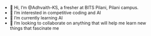 - 👋 Hi, I’m @Adhvaith-KS, a fresher at BITS Pilani, Pilani campus.
- 👀 I’m interested in competitive coding and AI
- 🌱 I’m currently learning AI
- 💞️ I’m looking to collaborate on anything that will help me learn new things that fascinate me

<!---
Adhvaith-KS/Adhvaith-KS is a ✨ special ✨ repository because its `README.md` (this file) appears on your GitHub profile.
You can click the Preview link to take a look at your changes.
--->
